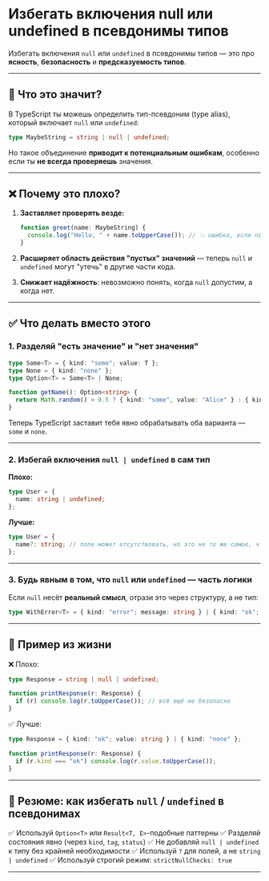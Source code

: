 # Избегать включения null или undefined в псевдонимы типов

Избегать включения `null` или `undefined` в псевдонимы типов — это про **ясность**, **безопасность** и **предсказуемость типов**.

---

## 🔎 Что это значит?

В TypeScript ты можешь определить тип-псевдоним (type alias), который включает `null` или `undefined`:

```ts
type MaybeString = string | null | undefined;
```

Но такое объединение **приводит к потенциальным ошибкам**, особенно если ты **не всегда проверяешь** значения.

---

## ❌ Почему это плохо?

1. **Заставляет проверять везде:**

   ```ts
   function greet(name: MaybeString) {
     console.log("Hello, " + name.toUpperCase()); // 💥 ошибка, если name === null
   }
   ```

2. **Расширяет область действия "пустых" значений** — теперь `null` и `undefined` могут "утечь" в другие части кода.

3. **Снижает надёжность**: невозможно понять, когда `null` допустим, а когда нет.

---

## ✅ Что делать вместо этого

### 1. Разделяй "есть значение" и "нет значения"

```ts
type Some<T> = { kind: "some"; value: T };
type None = { kind: "none" };
type Option<T> = Some<T> | None;

function getName(): Option<string> {
  return Math.random() > 0.5 ? { kind: "some", value: "Alice" } : { kind: "none" };
}
```

Теперь TypeScript заставит тебя явно обрабатывать оба варианта — `some` и `none`.

---

### 2. Избегай включения `null | undefined` в сам тип

**Плохо:**

```ts
type User = {
  name: string | undefined;
};
```

**Лучше:**

```ts
type User = {
  name?: string; // поле может отсутствовать, но это не то же самое, что `undefined`
};
```

---

### 3. Будь явным в том, что `null` или `undefined` — часть логики

Если `null` несёт **реальный смысл**, отрази это через структуру, а не тип:

```ts
type WithError<T> = { kind: "error"; message: string } | { kind: "ok"; value: T };
```

---

## 🧠 Пример из жизни

❌ Плохо:

```ts
type Response = string | null | undefined;

function printResponse(r: Response) {
  if (r) console.log(r.toUpperCase()); // всё ещё не безопасно
}
```

✅ Лучше:

```ts
type Response = { kind: "ok"; value: string } | { kind: "none" };

function printResponse(r: Response) {
  if (r.kind === "ok") console.log(r.value.toUpperCase());
}
```

---

## 🔧 Резюме: как избегать `null` / `undefined` в псевдонимах

✅ Используй `Option<T>` или `Result<T, E>`-подобные паттерны
✅ Разделяй состояния явно (через `kind`, `tag`, `status`)
✅ Не добавляй `null | undefined` к типу без крайней необходимости
✅ Используй `?` для полей, а не `string | undefined`
✅ Используй строгий режим: `strictNullChecks: true`

---

